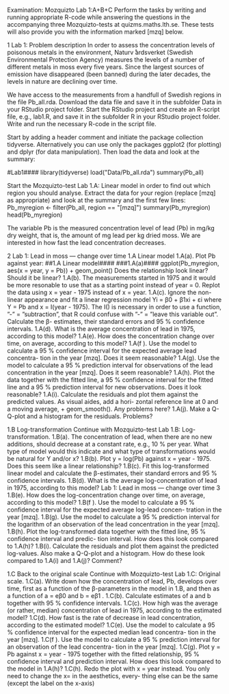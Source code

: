 Examination: Mozquizto Lab 1:A+B+C
Perform the tasks by writing and running appropriate R-code while answering the questions in the
accompanying three Mozquizto-tests at quizms.maths.lth.se. These tests will also provide you
with the information marked [mzq] below.

1 Lab 1: Problem description
In order to assess the concentration levels of poisonous metals in the environment, Naturv ̊ardsverket
(Swedish Environmental Protection Agency) measures the levels of a number of different metals in
moss every five years. Since the largest sources of emission have disappeared (been banned) during the
later decades, the levels in nature are declining over time.

We have access to the measurements from a handfull of Swedish regions in the file Pb_all.rda.
Download the data file and save it in the subfolder Data in your RStudio project folder. Start the
RStudio project and create an R-script file, e.g., lab1.R, and save it in the subfolder R in your RStudio
project folder. Write and run the necessary R-code in the script file.

Start by adding a header comment and initiate the package collection tidyverse. Alternatively you
can use only the packages ggplot2 (for plotting) and dplyr (for data manipulation). Then load the
data and look at the summary:

#Lab1####
library(tidyverse)
load("Data/Pb_all.rda")
summary(Pb_all)

Start the Mozquizto-test Lab 1.A: Linear model in order to find out which region you should analyse.
Extract the data for your region (replace [mzq] as appropriate) and look at the summary and the first
few lines:
Pb_myregion <- filter(Pb_all, region == "[mzq]")
summary(Pb_myregion)
head(Pb_myregion)

The variable Pb is the measured concentration level of lead (Pb) in mg/kg dry weight, that is, the
amount of mg lead per kg dried moss. We are interested in how fast the lead concentration decreases.

2 Lab 1: Lead in moss — change over time
1.A Linear model
1.A(a). Plot Pb against year:
##1.A Linear model####
###1.A(a)####
ggplot(Pb_myregion, aes(x = year, y = Pb)) + geom_point()
Does the relationship look linear? Should it be linear?
1.A(b). The measurements started in 1975 and it would be more resonable to use that as a starting point
instead of year = 0. Replot the data using x = year - 1975 instead of x = year.
1.A(c). Ignore the non-linear appearance and fit a linear regression model Yi = β0 + β1xi + εi where
Y = Pb and x = I(year - 1975). The I() is necessary in order to use a function, ”-”
= ”subtraction”, that R could confuse with ”-” = ”leave this variable out”. Calculate the β-
estimates, their standard errors and 95 % confidence intervals.
1.A(d). What is the average concentration of lead in 1975, according to this model?
1.A(e). How does the concentration change over time, on average, according to this model?
1.A(f ). Use the model to calculate a 95 % confidence interval for the expected average lead concentra-
tion in the year [mzq]. Does it seem reasonable?
1.A(g). Use the model to calculate a 95 % prediction interval for observations of the lead concentration
in the year [mzq]. Does it seem reasonable?
1.A(h). Plot the data together with the fitted line, a 95 % confidence interval for the fitted line and a
95 % prediction interval for new observations. Does it look reasonable?
1.A(i). Calculate the residuals and plot them against the predicted values. As visual aides, add a hori-
zontal reference line at 0 and a moving average, + geom_smooth(). Any problems here?
1.A(j). Make a Q-Q-plot and a histogram for the residuals. Problems?

1.B Log-transformation
Continue with Mozquizto-test Lab 1.B: Log-transformation.
1.B(a). The concentration of lead, when there are no new additions, should decrease at a constant rate,
e.g., 10 % per year. What type of model would this indicate and what type of transformations
would be natural for Y and/or x?
1.B(b). Plot y = log(Pb) against x = year - 1975. Does this seem like a linear relationship?
1.B(c). Fit this log-transformed linear model and calculate the β-estimates, their standard errors and
95 % confidence intervals.
1.B(d). What is the average log-concentration of lead in 1975, according to this model?
Lab 1: Lead in moss — change over time 3
1.B(e). How does the log-concentration change over time, on average, according to this model?
1.B(f ). Use the model to calculate a 95 % confidence interval for the expected average log-lead concen-
tration in the year [mzq].
1.B(g). Use the model to calculate a 95 % prediction interval for the logarithm of an observation of the
lead concentration in the year [mzq].
1.B(h). Plot the log-transformed data together with the fitted line, 95 % confidence interval and predic-
tion interval. How does this look compared to 1.A(h)?
1.B(i). Calculate the residuals and plot them against the predicted log-values. Also make a Q-Q-plot
and a histogram. How do these look compared to 1.A(i) and 1.A(j)? Comment?

1.C Back to the original scale
Continue with Mozquizto-test Lab 1.C: Original scale.
1.C(a). Write down how the concentration of lead, Pb, develops over time, first as a function of the
β-parameters in the model in 1.B, and then as a function of a = eβ0 and b = eβ1 .
1.C(b). Calculate estimates of a and b together with 95 % confidence intervals.
1.C(c). How high was the average (or rather, median) concentration of lead in 1975, according to the
estimated model?
1.C(d). How fast is the rate of decrease in lead concentration, according to the estimated model?
1.C(e). Use the model to calculate a 95 % confidence interval for the expected median lead concentra-
tion in the year [mzq].
1.C(f ). Use the model to calculate a 95 % prediction interval for an observation of the lead concentra-
tion in the year [mzq].
1.C(g). Plot y = Pb against x = year - 1975 together with the fitted relationship, 95 % confidence
interval and prediction interval. How does this look compared to the model in 1.A(h)?
1.C(h). Redo the plot with x = year instead. You only need to change the x= in the aesthetics, every-
thing else can be the same (except the label on the x-axis)
